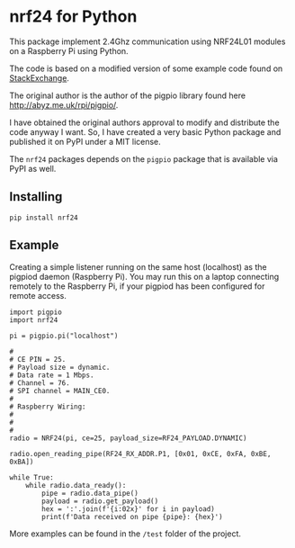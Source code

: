# nrf24 for Python

This package implement 2.4Ghz communication using NRF24L01 modules on a Raspberry Pi using Python.

The code is based on a modified version of some example code found on [StackExchange](https://raspberrypi.stackexchange.com/questions/77290/nrf24l01-only-correctly-retrieving-status-and-config-registers).

The original author is the author of the pigpio library found here http://abyz.me.uk/rpi/pigpio/.

I have obtained the original authors approval to modify and distribute the code anyway I want.  So, I have created a very basic Python package and published it on PyPI under a MIT license.

The ```nrf24``` packages depends on the ```pigpio``` package that is available via PyPI as well.

## Installing

    pip install nrf24

## Example

Creating a simple listener running on the same host (localhost) as the pigpiod daemon (Raspberry Pi).  You may run this on a laptop connecting remotely to the Raspberry Pi, if your pigpiod has been configured for remote access.

    import pigpio
    import nrf24

    pi = pigpio.pi("localhost")

    #
    # CE PIN = 25.
    # Payload size = dynamic.
    # Data rate = 1 Mbps.
    # Channel = 76.
    # SPI channel = MAIN_CE0.
    #
    # Raspberry Wiring:
    #
    #
    #
    radio = NRF24(pi, ce=25, payload_size=RF24_PAYLOAD.DYNAMIC)

    radio.open_reading_pipe(RF24_RX_ADDR.P1, [0x01, 0xCE, 0xFA, 0xBE, 0xBA])

    while True:
        while radio.data_ready(): 
            pipe = radio.data_pipe()
            payload = radio.get_payload()
            hex = ':'.join(f'{i:02x}' for i in payload)
            print(f'Data received on pipe {pipe}: {hex}')

More examples can be found in the ```/test``` folder of the project.
    


